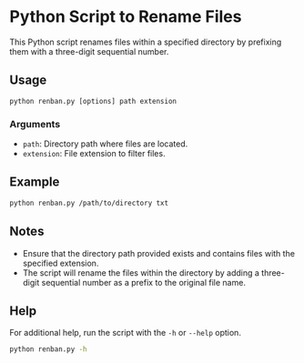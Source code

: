 # Python Script to Rename Files

This Python script renames files within a specified directory by prefixing them with a three-digit sequential number.

## Usage

```
python renban.py [options] path extension
```

### Arguments

- `path`: Directory path where files are located.
- `extension`: File extension to filter files.

## Example

```bash
python renban.py /path/to/directory txt
```

## Notes

- Ensure that the directory path provided exists and contains files with the specified extension.
- The script will rename the files within the directory by adding a three-digit sequential number as a prefix to the original file name.

## Help

For additional help, run the script with the `-h` or `--help` option.

```bash
python renban.py -h
```
